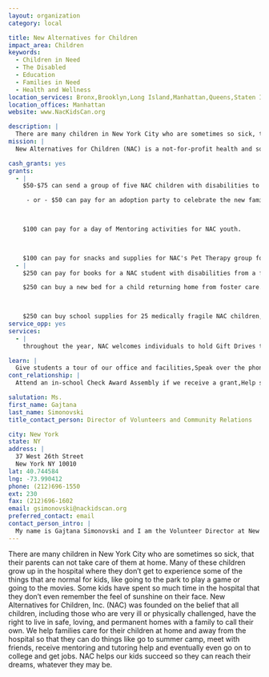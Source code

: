 ```yaml
---
layout: organization
category: local

title: New Alternatives for Children
impact_area: Children
keywords: 
  - Children in Need
  - The Disabled
  - Education
  - Families in Need
  - Health and Wellness
location_services: Bronx,Brooklyn,Long Island,Manhattan,Queens,Staten Island,Greater New York
location_offices: Manhattan
website: www.NacKidsCan.org

description: |
  There are many children in New York City who are sometimes so sick, that their parents can not take care of them at home.  Many of these children grow up in the hospital where they don’t get to experience some of the things that are normal for kids, like going to the park to play a game or going to the movies.  Some kids have spent so much time in the hospital that they don’t even remember the feel of sunshine on their face.  New Alternatives for Children, Inc. (NAC) was founded on the belief that all children, including those who are very ill or physically challenged, have the right to live in safe, loving, and permanent homes with a family to call their own.  We help families care for their children at home and away from the hospital so that they can do things like go to summer camp, meet with friends, receive mentoring and tutoring help and eventually even go on to college and get jobs.  NAC helps our kids succeed so they can reach their dreams, whatever they may be.
mission: |
  New Alternatives for Children (NAC) is a not-for-profit health and social services agency whose exclusive mission is to serve children with disabilities and their families. We provide comprehensive health and social services to support family preservation, reunification, or adoption. NAC facilitates the timely discharge of children with disabilities from hospitals, where they may have lived well beyond medical need. Within the community, our goal is to provide and coordinate comprehensive services for our clients' physical, social, educational, recreational and healthcare needs. Comprehensive health and social services are offered through two major program divisions at NAC: the Preventive Services Program and the Foster Care and Adoption Program.

cash_grants: yes
grants: 
  - |
    $50-$75 can send a group of five NAC children with disabilities to a museum on a Saturday

     - or - $50 can pay for an adoption party to celebrate the new family created for a child who has been in foster care.

    

    $100 can pay for a day of Mentoring activities for NAC youth.

    

    $100 can pay for snacks and supplies for NAC's Pet Therapy group for a month.
  - |
    $250 can pay for books for a NAC student with disabilities from a family living in poverty, who is beginning their first semester at college, - or - 

    $250 can buy a new bed for a child returning home from foster care.

    

    $250 can buy school supplies for 25 medically fragile NAC children, many of whom are also living in poverty.
service_opp: yes
services: 
  - |
    throughout the year, NAC welcomes individuals to hold Gift Drives to benefit NAC's children and families.  Examples include our Camp Supply Drive, School Supply Drive, Book Drive, and Holiday Gift Drive.  Many of NAC's children would not receive gifts during the holidays if it weren't for the generous donations of outside groups and individuals. In addition our supply drives are critical for ensuring that our children receive the basic tools they need for success in live.

learn: |
  Give students a tour of our office and facilities,Speak over the phone about our work
cont_relationship: |
  Attend an in-school Check Award Assembly if we receive a grant,Help students tell local newspapers and media about their grant and/or project with us

salutation: Ms.
first_name: Gajtana
last_name: Simonovski
title_contact_person: Director of Volunteers and Community Relations

city: New York
state: NY
address: |
  37 West 26th Street  
  New York NY 10010
lat: 40.744584
lng: -73.990412
phone: (212)696-1550
ext: 230
fax: (212)696-1602
email: gsimonovski@nackidscan.org
preferred_contact: email
contact_person_intro: |
  My name is Gajtana Simonovski and I am the Volunteer Director at New Alternatives For Children.  I have worked at NAC since October, 2011.   NAC has been lucky enough to receive three grants from Common Cents.  The monies we received have helped us improve the lives of disabled children by sending them to camp, funding activities such as holiday parties, and paying for adoption parties.  Your generous donations truly help make a difference.  We look forward to future opportunities to collaborate on behalf of the children with disabilities and/or chronic illnesses that are served by NAC.  We appreciate your continued support.
---
```

There are many children in New York City who are sometimes so sick, that their parents can not take care of them at home.  Many of these children grow up in the hospital where they don’t get to experience some of the things that are normal for kids, like going to the park to play a game or going to the movies.  Some kids have spent so much time in the hospital that they don’t even remember the feel of sunshine on their face.  New Alternatives for Children, Inc. (NAC) was founded on the belief that all children, including those who are very ill or physically challenged, have the right to live in safe, loving, and permanent homes with a family to call their own.  We help families care for their children at home and away from the hospital so that they can do things like go to summer camp, meet with friends, receive mentoring and tutoring help and eventually even go on to college and get jobs.  NAC helps our kids succeed so they can reach their dreams, whatever they may be.